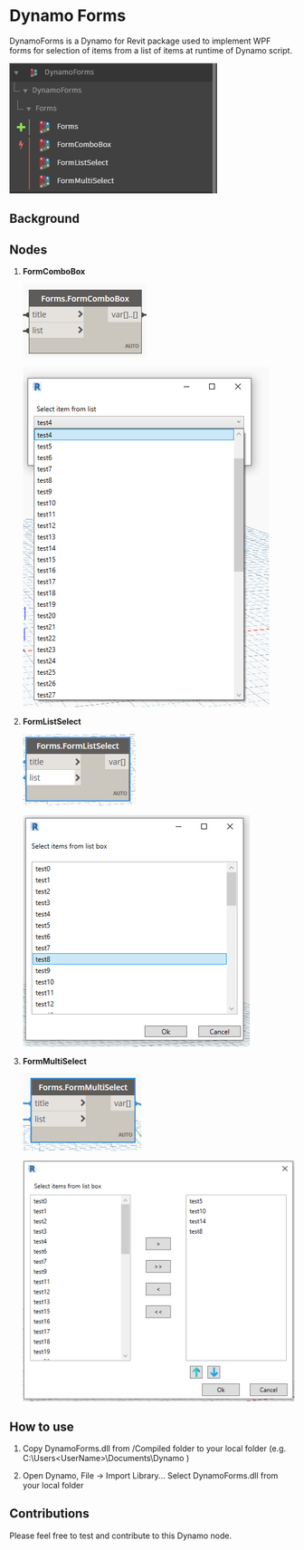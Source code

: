 # Dynamo Forms
DynamoForms is a Dynamo for Revit package used to implement WPF forms for selection of items from a list of items at runtime of Dynamo script.

![DynamoFormsNodes](Assets/DynamoFormsPackage.PNG)

## Background


## Nodes
1. **FormComboBox** 

    ![ComboBoxNode](Assets/comboBoxNode.PNG)

    ![ComboBoxForm](Assets/comboBoxForm.PNG)

2. **FormListSelect**

    ![ListSelectNode](Assets/ListSelectNode.PNG)
    
    ![ListSelectForm](Assets/ListBoxForm.PNG)

3. **FormMultiSelect**

    ![MultiSelectNode](Assets/multiSelectListNode.PNG)
    
    ![MultiSelectForm](Assets/MultiSelectForm.PNG)
    
## How to use
1. Copy DynamoForms.dll from /Compiled folder to your local folder (e.g. C:\Users\<UserName>\Documents\Dynamo )

2. Open Dynamo, File -> Import Library...
    Select DynamoForms.dll from your local folder
    
## Contributions
Please feel free to test and contribute to this Dynamo node.
    

